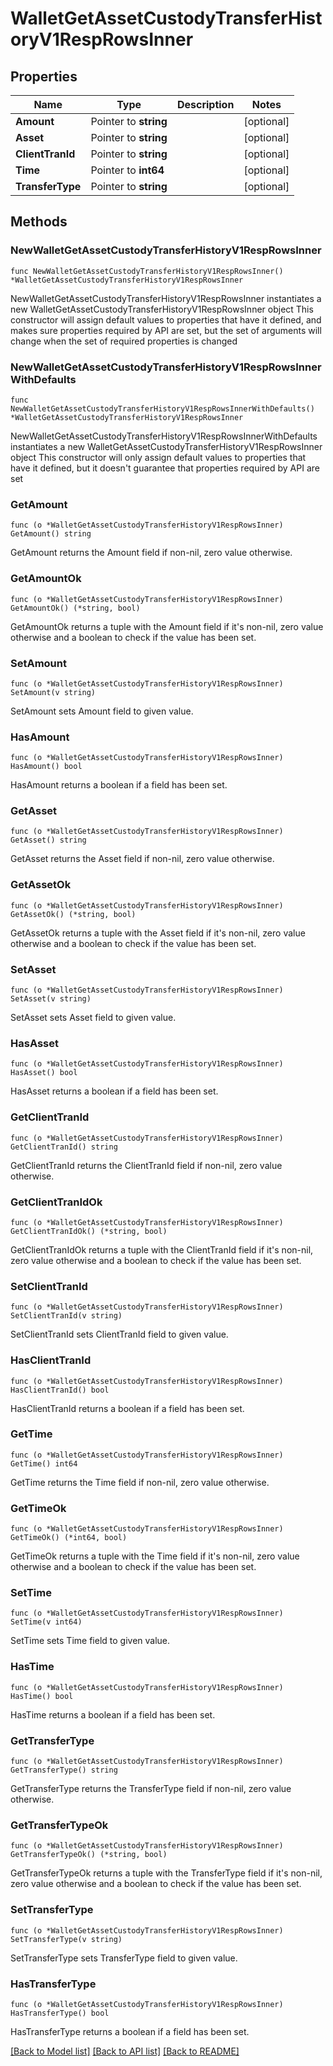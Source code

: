 # WalletGetAssetCustodyTransferHistoryV1RespRowsInner

## Properties

Name | Type | Description | Notes
------------ | ------------- | ------------- | -------------
**Amount** | Pointer to **string** |  | [optional] 
**Asset** | Pointer to **string** |  | [optional] 
**ClientTranId** | Pointer to **string** |  | [optional] 
**Time** | Pointer to **int64** |  | [optional] 
**TransferType** | Pointer to **string** |  | [optional] 

## Methods

### NewWalletGetAssetCustodyTransferHistoryV1RespRowsInner

`func NewWalletGetAssetCustodyTransferHistoryV1RespRowsInner() *WalletGetAssetCustodyTransferHistoryV1RespRowsInner`

NewWalletGetAssetCustodyTransferHistoryV1RespRowsInner instantiates a new WalletGetAssetCustodyTransferHistoryV1RespRowsInner object
This constructor will assign default values to properties that have it defined,
and makes sure properties required by API are set, but the set of arguments
will change when the set of required properties is changed

### NewWalletGetAssetCustodyTransferHistoryV1RespRowsInnerWithDefaults

`func NewWalletGetAssetCustodyTransferHistoryV1RespRowsInnerWithDefaults() *WalletGetAssetCustodyTransferHistoryV1RespRowsInner`

NewWalletGetAssetCustodyTransferHistoryV1RespRowsInnerWithDefaults instantiates a new WalletGetAssetCustodyTransferHistoryV1RespRowsInner object
This constructor will only assign default values to properties that have it defined,
but it doesn't guarantee that properties required by API are set

### GetAmount

`func (o *WalletGetAssetCustodyTransferHistoryV1RespRowsInner) GetAmount() string`

GetAmount returns the Amount field if non-nil, zero value otherwise.

### GetAmountOk

`func (o *WalletGetAssetCustodyTransferHistoryV1RespRowsInner) GetAmountOk() (*string, bool)`

GetAmountOk returns a tuple with the Amount field if it's non-nil, zero value otherwise
and a boolean to check if the value has been set.

### SetAmount

`func (o *WalletGetAssetCustodyTransferHistoryV1RespRowsInner) SetAmount(v string)`

SetAmount sets Amount field to given value.

### HasAmount

`func (o *WalletGetAssetCustodyTransferHistoryV1RespRowsInner) HasAmount() bool`

HasAmount returns a boolean if a field has been set.

### GetAsset

`func (o *WalletGetAssetCustodyTransferHistoryV1RespRowsInner) GetAsset() string`

GetAsset returns the Asset field if non-nil, zero value otherwise.

### GetAssetOk

`func (o *WalletGetAssetCustodyTransferHistoryV1RespRowsInner) GetAssetOk() (*string, bool)`

GetAssetOk returns a tuple with the Asset field if it's non-nil, zero value otherwise
and a boolean to check if the value has been set.

### SetAsset

`func (o *WalletGetAssetCustodyTransferHistoryV1RespRowsInner) SetAsset(v string)`

SetAsset sets Asset field to given value.

### HasAsset

`func (o *WalletGetAssetCustodyTransferHistoryV1RespRowsInner) HasAsset() bool`

HasAsset returns a boolean if a field has been set.

### GetClientTranId

`func (o *WalletGetAssetCustodyTransferHistoryV1RespRowsInner) GetClientTranId() string`

GetClientTranId returns the ClientTranId field if non-nil, zero value otherwise.

### GetClientTranIdOk

`func (o *WalletGetAssetCustodyTransferHistoryV1RespRowsInner) GetClientTranIdOk() (*string, bool)`

GetClientTranIdOk returns a tuple with the ClientTranId field if it's non-nil, zero value otherwise
and a boolean to check if the value has been set.

### SetClientTranId

`func (o *WalletGetAssetCustodyTransferHistoryV1RespRowsInner) SetClientTranId(v string)`

SetClientTranId sets ClientTranId field to given value.

### HasClientTranId

`func (o *WalletGetAssetCustodyTransferHistoryV1RespRowsInner) HasClientTranId() bool`

HasClientTranId returns a boolean if a field has been set.

### GetTime

`func (o *WalletGetAssetCustodyTransferHistoryV1RespRowsInner) GetTime() int64`

GetTime returns the Time field if non-nil, zero value otherwise.

### GetTimeOk

`func (o *WalletGetAssetCustodyTransferHistoryV1RespRowsInner) GetTimeOk() (*int64, bool)`

GetTimeOk returns a tuple with the Time field if it's non-nil, zero value otherwise
and a boolean to check if the value has been set.

### SetTime

`func (o *WalletGetAssetCustodyTransferHistoryV1RespRowsInner) SetTime(v int64)`

SetTime sets Time field to given value.

### HasTime

`func (o *WalletGetAssetCustodyTransferHistoryV1RespRowsInner) HasTime() bool`

HasTime returns a boolean if a field has been set.

### GetTransferType

`func (o *WalletGetAssetCustodyTransferHistoryV1RespRowsInner) GetTransferType() string`

GetTransferType returns the TransferType field if non-nil, zero value otherwise.

### GetTransferTypeOk

`func (o *WalletGetAssetCustodyTransferHistoryV1RespRowsInner) GetTransferTypeOk() (*string, bool)`

GetTransferTypeOk returns a tuple with the TransferType field if it's non-nil, zero value otherwise
and a boolean to check if the value has been set.

### SetTransferType

`func (o *WalletGetAssetCustodyTransferHistoryV1RespRowsInner) SetTransferType(v string)`

SetTransferType sets TransferType field to given value.

### HasTransferType

`func (o *WalletGetAssetCustodyTransferHistoryV1RespRowsInner) HasTransferType() bool`

HasTransferType returns a boolean if a field has been set.


[[Back to Model list]](../README.md#documentation-for-models) [[Back to API list]](../README.md#documentation-for-api-endpoints) [[Back to README]](../README.md)


